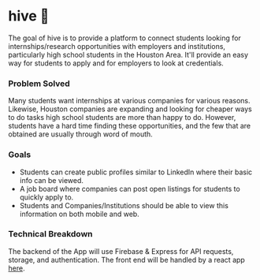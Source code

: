 # hive 🐝
The goal of hive is to provide a platform to connect students looking for internships/research opportunities with employers and institutions, particularly high school students in the Houston Area.
It'll provide an easy way for students to apply and for employers to look at credentials.

### Problem Solved
Many students want internships at various companies for various reasons. Likewise, Houston companies are expanding and looking for cheaper ways to do tasks high school students are more than happy to do. However, students have a hard time finding these opportunities, and the few that are obtained are usually through word of mouth.

### Goals
* Students can create public profiles similar to LinkedIn where their basic info can be viewed.
* A job board where companies can post open listings for students to quickly apply to.
* Students and Companies/Institutions should be able to view this information on both mobile and web.

### Technical Breakdown
The backend of the App will use Firebase & Express for API requests, storage, and authentication.
The front end will be handled by a react app [here](https://github.com/bell-boy/hive-web).

